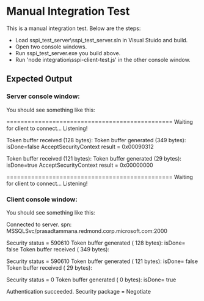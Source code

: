 # Manual Integration Test

This is a manual integration test. Below are the steps:

- Load sspi_test_server\sspi_test_server.sln in Visual Stuido and build.
- Open two console windows.
- Run sspi_test_server.exe you build above.
- Run 'node integration\sspi-client-test.js' in the other console window.

## Expected Output

### Server console window:

You should see something like this:

===============================================
Waiting for client to connect...
Listening!

Token buffer received (128 bytes):
Token buffer generated (349 bytes): isDone=false
AcceptSecurityContext result = 0x00090312

Token buffer received (121 bytes):
Token buffer generated (29 bytes): isDone=true
AcceptSecurityContext result = 0x00000000

===============================================
Waiting for client to connect...
Listening!

### Client console window:

You should see something like this:

Connected to server.
spn:  MSSQLSvc/prasadtammana.redmond.corp.microsoft.com:2000

Security status = 590610
Token buffer generated ( 128 bytes): isDone= false
Token buffer received ( 349 bytes):

Security status = 590610
Token buffer generated ( 121 bytes): isDone= false
Token buffer received ( 29 bytes):

Security status = 0
Token buffer generated ( 0 bytes): isDone= true

Authentication succeeded. Security package =  Negotiate
